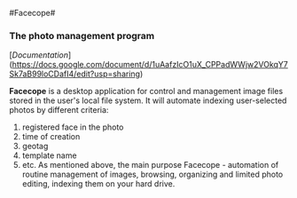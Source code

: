 #Facecope#
### The photo management program ###

[_Documentation_]
(https://docs.google.com/document/d/1uAafzIcO1uX_CPPadWWjw2VOkqY7Sk7aB99loCDafI4/edit?usp=sharing)

__Facecope__ is a desktop application for control and management image files stored in the user's local file system. It will automate indexing user-selected photos by different criteria:
1. registered face in the photo
2. time of creation
3. geotag
4. template name
5. etc.
As mentioned above, the main purpose Facecope - automation of routine management of images, browsing, organizing and limited photo editing, indexing them on your hard drive.